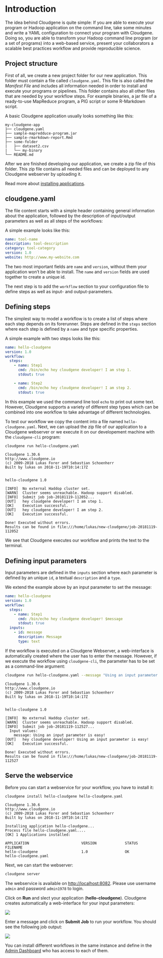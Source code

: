# Introduction

The idea behind Cloudgene is quite simple: If you are able to execute your program or Hadoop application on the command line, take some minutes and write a YAML configuration to connect your program with Cloudgene. Doing so, you are able to transform your Hadoop command line program (or a set of programs) into a web-based service, present your collaborators a scalable best practices workflow and provide reproducible science.

## Project structure

First of all, we create a new project folder for our new application. This folder must contain a file called `cloudgene.yaml`. This file is also called the *Manifest File* and includes all information needed in order to install and execute your programs or pipelines. This folder contains also all other files that are needed by your workflow steps. For example binaries, a jar file of a ready-to-use MapReduce program, a PIG script or some R-Markdown script.

A basic Cloudgene application usually looks something like this:

```ansi
my-cloudgene-app
├── cloudgene.yaml
├── sample-mapredduce-program.jar
├── sample-rmarkdown-report.Rmd
├── some-folder
|   ├── dataset2.csv
|   └── my-binary
└── README.md
```

After we are finished developing our application, we create a zip file of this folder. This zip file contains all needed files and can be deployed to any Cloudgene webserver by uploading it.

Read more about [installing applications](/docs/03-installing-apps).

## cloudgene.yaml

The file content starts with a simple header containing general information about the application, followed by the description of input/output parameters as well as all steps of the workflows:

A simple example looks like this:

```yaml
name: tool-name
description: tool-description
category: tool-category
version: 1.0
website: http://www.my-website.com
```
The two most important fields are `name` and `version`, without them your application won’t be able to install. The `name` and `version` fields are used together to create a unique id.

The next step is to add the `workflow` section to your configuration file to define steps as well as input- and output-parameters.

## Defining steps

The simplest way to model a workflow is to create a list of steps where each step depends on its forerunner. Steps are defined in the `steps` section where each step is defined by a `name` and type specific properties.

A simple example with two steps looks like this:

```yaml
name: hello-cloudgene
version: 1.0
workflow:
  steps:
    - name: Step1
      cmd: /bin/echo hey cloudgene developer! I am step 1.
      stdout: true

    - name: Step2
      cmd: /bin/echo hey cloudgene developer! I am step 2.
      stdout: true
```

In this example we used the command line tool `echo` to print out some text. However, Cloudgene supports a variety of different step types which can be combined into one workflow to take advantage of different technologies.

To test our workflow we copy the content into a file named `hello-cloudgene.yaml`. Next, we can upload the zip file of our application to a Cloudgene webserver or we execute it on our developement machine with the `cloudgene-cli` program:

```bash
cloudgene run hello-cloudgene.yaml
```

```ansi
Cloudgene 1.30.6
http://www.cloudgene.io
(c) 2009-2018 Lukas Forer and Sebastian Schoenherr
Built by lukas on 2018-11-19T10:14:17Z


hello-cloudgene 1.0

[INFO]  No external Haddop cluster set.
[WARN]  Cluster seems unreachable. Hadoop support disabled.
[INFO]  Submit job job-20181119-112052...
[OUT]   hey cloudgene developer! I am step 1.
[OK]    Execution successful.
[OUT]   hey cloudgene developer! I am step 2.
[OK]    Execution successful.

Done! Executed without errors.
Results can be found in file:///home/lukas/new-cloudgene/job-20181119-112052
```

We see that Cloudgene executes our workflow and prints the text to the terminal.

## Defining input parameters

Input parameters are defined in the `inputs` section where each parameter is defined by an unique `id`, a textual `description` and a `type`.

We extend the example above by an input parameter to set the message:

```yaml
name: hello-cloudgene
version: 1.0
workflow:
  steps:
    - name: Step1
      cmd: /bin/echo hey cloudgene developer! $message
      stdout: true
  inputs:
    - id: message
      description: Message
      type: text
```

 If the workflow is executed on a Cloudgene Webserver, a web-interface is automatically created where the user has to enter the message. However, if we execute the workflow using `cloudgene-cli`, the parameter has to be set as a command-line argument:

```bash
cloudgene run hello-cloudgene.yaml --message "Using an input parameter is easy!"
```

```ansi
Cloudgene 1.30.6
http://www.cloudgene.io
(c) 2009-2018 Lukas Forer and Sebastian Schoenherr
Built by lukas on 2018-11-19T10:14:17Z


hello-cloudgene 1.0

[INFO]  No external Haddop cluster set.
[WARN]  Cluster seems unreachable. Hadoop support disabled.
[INFO]  Submit job job-20181119-112527...
  Input values:
    message: Using an input parameter is easy!
[OUT]   hey cloudgene developer! Using an input parameter is easy!
[OK]    Execution successful.

Done! Executed without errors.
Results can be found in file:///home/lukas/new-cloudgene/job-20181119-112527
```

## Serve the webservice

Before you can start a webservice for your workflow, you have to install it:

```bash
cloudgene install hello-cloudgene hello-cloudgene.yaml
```

```ansi
Cloudgene 1.30.6
http://www.cloudgene.io
(c) 2009-2018 Lukas Forer and Sebastian Schoenherr
Built by lukas on 2018-11-19T10:14:17Z

Installing application hello-cloudgene...
Process file hello-cloudgene.yaml....
[OK] 1 Applications installed:

APPLICATION                        VERSION             STATUS              FILENAME
hello-cloudgene                    1.0                 OK                  hello-cloudgene.yaml
```

Next, we can start the webserver:

```bash
cloudgene server
```

The webservice is available on [http://localhost:8082](http://localhost:8082). Please use username `admin` and password `admin1978` to login.

Click on **Run** and slect your application (**hello-cloudgene**). Cloudgene creates automatically a web-interface for your input parameters:

<div class="screenshot">
<img src="/images/screenshots/hello-cloudgene-yaml.png">
</div>

Enter a message and click on **Submit Job** to run your workflow. You should see the following job output:

<div class="screenshot">
<img src="/images/screenshots/hello-cloudgene-yaml-output.png">
</div>

You can install different workflows in the same instance and define in the [Admin Dashboard](/daemon/permissions) who has access to each of them.
